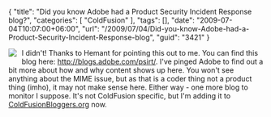 {
	"title": "Did you know Adobe had a Product Security Incident Response blog?",
	"categories": [
		"ColdFusion"
	],
	"tags": [],
	"date": "2009-07-04T10:07:00+06:00",
	"url": "/2009/07/04/Did-you-know-Adobe-had-a-Product-Security-Incident-Response-blog",
	"guid": "3421"
}

<img src="https://static.raymondcamden.com/images/cfjedi//psirt.png" align="left" style="margin-right:10px;margin-bottom:10px">

I didn't! Thanks to Hemant for pointing this out to me. You can find this blog here: <a href="http://blogs.adobe.com/psirt/">http://blogs.adobe.com/psirt/</a>. I've pinged Adobe to find out a bit more about how and why content shows up here. You won't see anything about the MIME issue, but as that is a coder thing not a product thing (imho), it may not make sense here. Either way - one more blog to monitor I suppose. It's not ColdFusion specific, but I'm adding it to <a href="http://www.coldfusionbloggers.org">ColdFusionBloggers.org</a> now.

<br clear="left">